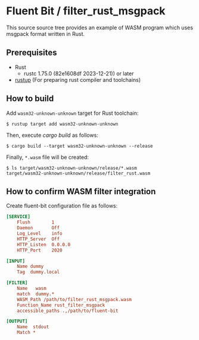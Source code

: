 # Fluent Bit / filter_rust_msgpack

This source source tree provides an example of WASM program which uses msgpack format written in Rust.

## Prerequisites

* Rust
  * rustc 1.75.0 (82e1608df 2023-12-21)) or later
* [rustup](https://rustup.rs/) (For preparing rust compiler and toolchains)

## How to build

Add `wasm32-unknown-unknown` target for Rust toolchain:

```console
$ rustup target add wasm32-unknown-unknown
```

Then, execute _cargo build_ as follows:

```console
$ cargo build --target wasm32-unknown-unknown --release
```

Finally, `*.wasm` file will be created:

```console
$ ls target/wasm32-unknown-unknown/release/*.wasm
target/wasm32-unknown-unknown/release/filter_rust.wasm
```

## How to confirm WASM filter integration

Create fluent-bit configuration file as follows:

```ini
[SERVICE]
    Flush        1
    Daemon       Off
    Log_Level    info
    HTTP_Server  Off
    HTTP_Listen  0.0.0.0
    HTTP_Port    2020

[INPUT]
    Name dummy
    Tag  dummy.local

[FILTER]
    Name   wasm
    match  dummy.*
    WASM_Path /path/to/filter_rust_msgpack.wasm
    Function_Name rust_filter_msgpack
    accessible_paths .,/path/to/fluent-bit

[OUTPUT]
    Name  stdout
    Match *
```

